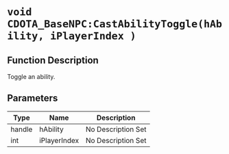 # `void CDOTA_BaseNPC:CastAbilityToggle(hAbility, iPlayerIndex )`
## Function Description
Toggle an ability.
## Parameters
Type|Name|Description
--|--|--
handle|hAbility|No Description Set
int|iPlayerIndex|No Description Set
